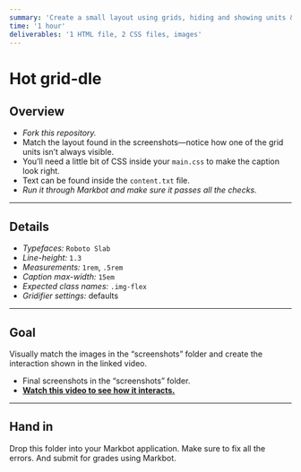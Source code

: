 ```yaml
---
summary: 'Create a small layout using grids, hiding and showing units & position.'
time: '1 hour'
deliverables: '1 HTML file, 2 CSS files, images'
---
```


# Hot grid-dle

## Overview

- *Fork this repository.*
- Match the layout found in the screenshots—notice how one of the grid units isn’t always visible.
- You’ll need a little bit of CSS inside your `main.css` to make the caption look right.
- Text can be found inside the `content.txt` file.
- *Run it through Markbot and make sure it passes all the checks.*

---

## Details

- *Typefaces:* `Roboto Slab`
- *Line-height:* `1.3`
- *Measurements:* `1rem`, `.5rem`
- *Caption max-width:* `15em`
- *Expected class names:* `.img-flex`
- *Gridifier settings:* defaults

---

## Goal

Visually match the images in the “screenshots” folder and create the interaction shown in the linked video.

- Final screenshots in the “screenshots” folder.
- [**Watch this video to see how it interacts.**](https://youtu.be/p8RyGrS0LWc)

---

## Hand in

Drop this folder into your Markbot application. Make sure to fix all the errors. And submit for grades using Markbot.
